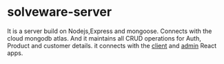 # solveware-server
  It is a server build on Nodejs,Express and mongoose. Connects with the cloud mongodb atlas. And it maintains all CRUD operations for Auth, Product and customer details.
  it connects with the [client](https://github.com/upgrade129/solveware-client) and [admin](https://github.com/upgrade129/solveware-admin) React apps.
